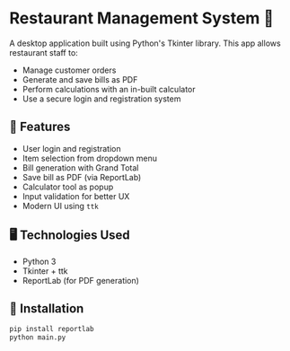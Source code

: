 # Restaurant Management System 🧾

A desktop application built using Python's Tkinter library. This app allows restaurant staff to:
- Manage customer orders
- Generate and save bills as PDF
- Perform calculations with an in-built calculator
- Use a secure login and registration system

## 🔧 Features
- User login and registration
- Item selection from dropdown menu
- Bill generation with Grand Total
- Save bill as PDF (via ReportLab)
- Calculator tool as popup
- Input validation for better UX
- Modern UI using `ttk`

## 🖥️ Technologies Used
- Python 3
- Tkinter + ttk
- ReportLab (for PDF generation)

## 🚀 Installation
```bash
pip install reportlab
python main.py
